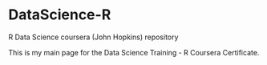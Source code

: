 # DataScience-R
R Data Science coursera (John Hopkins) repository

This is my main page for the Data Science Training - R Coursera Certificate.

